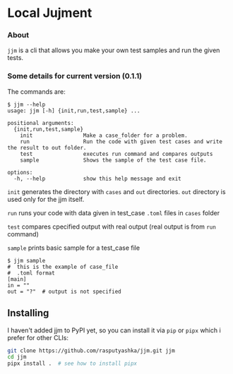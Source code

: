 # Local Jujment

### About
`jjm` is a cli that allows you make your own test samples and run the given tests.

### Some details for current version (0.1.1)
The commands are:
```
$ jjm --help
usage: jjm [-h] {init,run,test,sample} ...

positional arguments:
  {init,run,test,sample}
    init                Make a case_folder for a problem.
    run                 Run the code with given test cases and write the result to out folder.
    test                executes run command and compares outputs
    sample              Shows the sample of the test case file.

options:
  -h, --help            show this help message and exit

```
`init` generates the directory with `cases` and `out` directories. `out` directory is used only for the jjm itself.

`run` runs your code with data given in test_case `.toml` files in `cases` folder

`test` compares cpecified output with real output (real output is from `run` command)

`sample` prints basic sample for a test_case file
```
$ jjm sample
#  this is the example of case_file
#  .toml format
[main]
in = ""
out = "?"  # output is not specified
```

## Installing
I haven't added jjm to PyPI yet, so you can install it via `pip` or `pipx` which i prefer for other CLIs:
```sh
git clone https://github.com/rasputyashka/jjm.git jjm
cd jjm
pipx install .  # see how to install pipx
```
